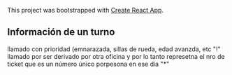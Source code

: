 This project was bootstrapped with [Create React App](https://github.com/facebook/create-react-app).

## Información de un turno
llamado con prioridad (emnarazada, sillas de rueda, edad avanzda, etc "!"
llamado por ser derivado por otra oficina y por lo tanto represetna el nro de ticket que es un número  único porpesona en ese dia "*"